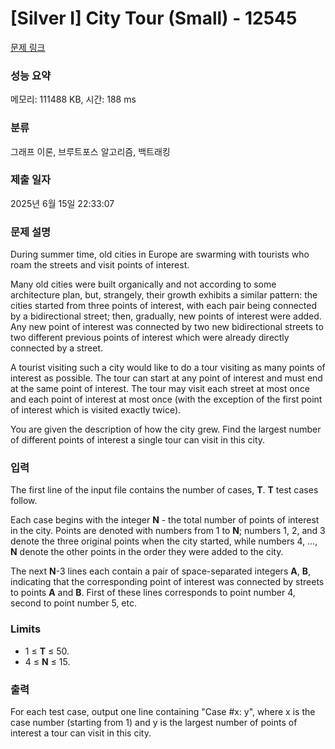 # [Silver I] City Tour (Small) - 12545 

[문제 링크](https://www.acmicpc.net/problem/12545) 

### 성능 요약

메모리: 111488 KB, 시간: 188 ms

### 분류

그래프 이론, 브루트포스 알고리즘, 백트래킹

### 제출 일자

2025년 6월 15일 22:33:07

### 문제 설명

<p>During summer time, old cities in Europe are swarming with tourists who roam the streets and visit points of interest. </p>

<p>Many old cities were built organically and not according to some architecture plan, but, strangely, their growth exhibits a similar pattern: the cities started from three points of interest, with each pair being connected by a bidirectional street; then, gradually, new points of interest were added. Any new point of interest was connected by two new bidirectional streets to two different previous points of interest which were already directly connected by a street.</p>

<p>A tourist visiting such a city would like to do a tour visiting as many points of interest as possible. The tour can start at any point of interest and must end at the same point of interest. The tour may visit each street at most once and each point of interest at most once (with the exception of the first point of interest which is visited exactly twice).</p>

<p>You are given the description of how the city grew. Find the largest number of different points of interest a single tour can visit in this city.</p>

### 입력 

 <p>The first line of the input file contains the number of cases, <strong>T</strong>. <strong>T</strong> test cases follow.</p>

<p>Each case begins with the integer <strong>N</strong> - the total number of points of interest in the city. Points are denoted with numbers from 1 to <strong>N</strong>; numbers 1, 2, and 3 denote the three original points when the city started, while numbers 4, ..., <strong>N</strong> denote the other points in the order they were added to the city.</p>

<p>The next <strong>N</strong>-3 lines each contain a pair of space-separated integers <strong>A</strong>, <strong>B</strong>, indicating that the corresponding point of interest was connected by streets to points <strong>A</strong> and <strong>B</strong>. First of these lines corresponds to point number 4, second to point number 5, etc.</p>

<h3>Limits</h3>

<ul>
	<li>1 ≤ <strong>T</strong> ≤ 50.</li>
	<li>4 ≤ <strong>N</strong> ≤ 15.</li>
</ul>

### 출력 

 <p>For each test case, output one line containing "Case #x: y", where x is the case number (starting from 1) and y is the largest number of points of interest a tour can visit in this city.</p>

